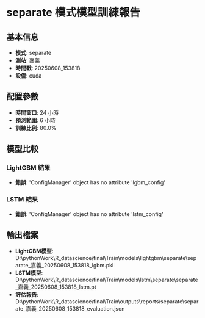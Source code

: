 
# separate 模式模型訓練報告

## 基本信息
- **模式**: separate
- **測站**: 嘉義
- **時間戳**: 20250608_153818
- **設備**: cuda

## 配置參數
- **時間窗口**: 24 小時
- **預測範圍**: 6 小時
- **訓練比例**: 80.0%

## 模型比較

### LightGBM 結果

- **錯誤**: 'ConfigManager' object has no attribute 'lgbm_config'

### LSTM 結果

- **錯誤**: 'ConfigManager' object has no attribute 'lstm_config'


## 輸出檔案
- **LightGBM模型**: D:\pythonWork\R_datascience\final\Train\models\lightgbm\separate\separate_嘉義_20250608_153818_lgbm.pkl
- **LSTM模型**: D:\pythonWork\R_datascience\final\Train\models\lstm\separate\separate_嘉義_20250608_153818_lstm.pt
- **評估報告**: D:\pythonWork\R_datascience\final\Train\outputs\reports\separate\separate_嘉義_20250608_153818_evaluation.json
